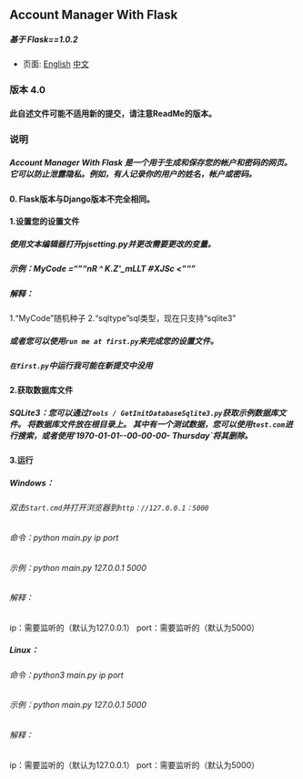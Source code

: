 ## Account Manager With Flask
##### 基于 Flask==1.0.2
* 页面: <a href="ReadMe.md">English</a> <a href="ReadMeZh.md">中文</a>

### 版本 4.0

#### 此自述文件可能不适用新的提交，请注意ReadMe的版本。
### 说明
##### Account Manager With Flask 是一个用于生成和保存您的帐户和密码的网页。 它可以防止泄露隐私。例如，有人记录你的用户的姓名，帐户或密码。

#### 0. Flask版本与Django版本不完全相同。

#### 1.设置您的设置文件
##### 使用文本编辑器打开pjsetting.py并更改需要更改的变量。
##### 示例：MyCode =“”“nR ^ K.Z'_mLLT＃XJSc <”“”
##### 解释：
1.“MyCode”随机种子
2.“sqltype”sql类型，现在只支持“sqlite3”
##### 或者您可以使用`run me at first.py`来完成您的设置文件。
##### `在first.py`中运行我可能在新提交中没用

#### 2.获取数据库文件
##### SQLite3：您可以通过`Tools / GetInitDatabaseSqlite3.py`获取示例数据库文件。 将数据库文件放在根目录上。 其中有一个测试数据，您可以使用`test.com`进行搜索，或者使用'1970-01-01--00-00-00- Thursday`将其删除。

#### 3.运行
##### Windows：
###### 双击`Start.cmd`并打开浏览器到`http：//127.0.0.1：5000`
###### 命令：python main.py ip port
###### 示例：python main.py 127.0.0.1 5000
###### 解释：
ip：需要监听的（默认为127.0.0.1）
port：需要监听的（默认为5000）
##### Linux：
###### 命令：python3 main.py ip port
###### 示例：python main.py 127.0.0.1 5000
###### 解释：
ip：需要监听的（默认为127.0.0.1）
port：需要监听的（默认为5000）